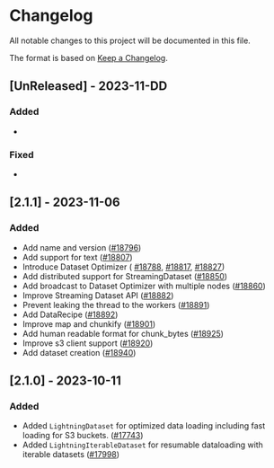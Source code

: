 # Changelog

All notable changes to this project will be documented in this file.

The format is based on [Keep a Changelog](http://keepachangelog.com/en/1.0.0/).


## [UnReleased] - 2023-11-DD

### Added

-


### Fixed

-


## [2.1.1] - 2023-11-06

### Added

-  Add name and version ([#18796](https://github.com/Lightning-AI/lightning/pull/18796))
- Add support for text ([#18807](https://github.com/Lightning-AI/lightning/pull/18807))
- Introduce Dataset Optimizer (
[#18788](https://github.com/Lightning-AI/lightning/pull/18788),
[#18817](https://github.com/Lightning-AI/lightning/pull/18817),
[#18827](https://github.com/Lightning-AI/lightning/pull/18827))
- Add distributed support for StreamingDataset ([#18850](https://github.com/Lightning-AI/lightning/pull/18850))
- Add broadcast to Dataset Optimizer with multiple nodes ([#18860](https://github.com/Lightning-AI/lightning/pull/18860))
- Improve Streaming Dataset API ([#18882](https://github.com/Lightning-AI/lightning/pull/18882))
- Prevent leaking the thread to the workers ([#18891](https://github.com/Lightning-AI/lightning/pull/18891))
- Add DataRecipe ([#18892](https://github.com/Lightning-AI/lightning/pull/18892))
- Improve map and chunkify ([#18901](https://github.com/Lightning-AI/lightning/pull/18901))
- Add human readable format for chunk_bytes ([#18925](https://github.com/Lightning-AI/lightning/pull/18925))
- Improve s3 client support ([#18920](https://github.com/Lightning-AI/lightning/pull/18920))
- Add dataset creation ([#18940](https://github.com/Lightning-AI/lightning/pull/18940))


## [2.1.0] - 2023-10-11

### Added

- Added `LightningDataset` for optimized data loading including fast loading for S3 buckets. ([#17743](https://github.com/Lightning-AI/lightning/pull/17743))
- Added `LightningIterableDataset` for resumable dataloading with iterable datasets ([#17998](https://github.com/Lightning-AI/lightning/pull/17998))

